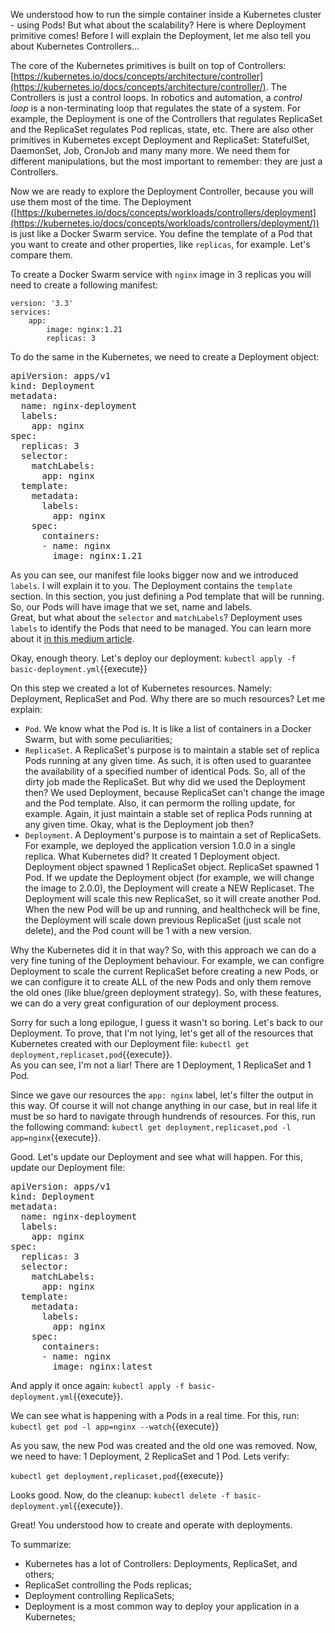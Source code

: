 We understood how to run the simple container inside a Kubernetes cluster - using Pods! But what about the scalability? Here is where Deployment primitive comes! Before I will explain the Deployment, let me also tell you about Kubernetes Controllers...

The core of the Kubernetes primitives is built on top of Controllers: [https://kubernetes.io/docs/concepts/architecture/controller](https://kubernetes.io/docs/concepts/architecture/controller/). The Controllers is just a control loops. In robotics and automation, a *control loop* is a non-terminating loop that regulates the state of a system. For example, the Deployment is one of the Controllers that regulates ReplicaSet and the ReplicaSet regulates Pod replicas, state, etc. There are also other primitives in Kubernetes except Deployment and ReplicaSet: StatefulSet, DaemonSet, Job, CronJob and many many more. We need them for different manipulations, but the most important to remember: they are just a Controllers.

Now we are ready to explore the Deployment Controller, because you will use them most of the time. The Deployment ([https://kubernetes.io/docs/concepts/workloads/controllers/deployment](https://kubernetes.io/docs/concepts/workloads/controllers/deployment/)) is just like a Docker Swarm service. You define the template of a Pod that you want to create and other properties, like `replicas`, for example. Let's compare them.

To create a Docker Swarm service with `nginx` image in 3 replicas you will need to create a following manifest:

```
version: '3.3'
services:
	app:
		image: nginx:1.21
		replicas: 3
```

To do the same in the Kubernetes, we need to create a Deployment object:

<pre class="file" data-filename="basic-deployment.yml" data-target="replace">
apiVersion: apps/v1
kind: Deployment
metadata:
  name: nginx-deployment
  labels:
    app: nginx
spec:
  replicas: 3
  selector:
    matchLabels:
      app: nginx
  template:
    metadata:
      labels:
        app: nginx
    spec:
      containers:
      - name: nginx
        image: nginx:1.21
</pre>

As you can see, our manifest file looks bigger now and we introduced `labels`. I will explain it to you. The Deployment contains the `template` section. In this section, you just defining a Pod template that will be running. So, our Pods will have image that we set, name and labels.  
Great, but what about the `selector` and `matchLabels`? Deployment uses `labels` to identify the Pods that need to be managed. You can learn more about it [in this medium article](https://medium.com/@zwhitchcox/matchlabels-labels-and-selectors-explained-in-detail-for-beginners-d421bdd05362).

Okay, enough theory. Let's deploy our deployment: `kubectl apply -f basic-deployment.yml`{{execute}}

On this step we created a lot of Kubernetes resources. Namely: Deployment, ReplicaSet and Pod. Why there are so much resources? Let me explain:  
- `Pod`. We know what the Pod is. It is like a list of containers in a Docker Swarm, but with some peculiarities;  
- `ReplicaSet`. A ReplicaSet's purpose is to maintain a stable set of replica Pods running at any given time. As such, it is often used to guarantee the availability of a specified number of identical Pods. So, all of the dirty job made the ReplicaSet. But why did we used the Deployment then? We used Deployment, because ReplicaSet can't change the image and the Pod template. Also, it can permorm the rolling update, for example. Again, it just maintain a stable set of replica Pods running at any given time. Okay, what is the Deployment job then?
- `Deployment`. A Deployment's purpose is to maintain a set of ReplicaSets. For example, we deployed the application version 1.0.0 in a single replica. What Kubernetes did? It created 1 Deployment object. Deployment object spawned 1 ReplicaSet object. ReplicaSet spawned 1 Pod. If we update the Deployment object (for example, we will change the image to 2.0.0), the Deployment will create a NEW Replicaset. The Deployment will scale this new ReplicaSet, so it will create another Pod. When the new Pod will be up and running, and healthcheck will be fine, the Deployment will scale down previous ReplicaSet (just scale not delete), and the Pod count will be 1 with a new version.

Why the Kubernetes did it in that way? So, with this approach we can do a very fine tuning of the Deployment behaviour. For example, we can configre Deployment to scale the current ReplicaSet before creating a new Pods, or we can configure it to create ALL of the new Pods and only them remove the old ones (like blue/green deployment strategy). So, with these features, we can do a very great configuration of our deployment process.

Sorry for such a long epilogue, I guess it wasn't so boring. Let's back to our Deployment. To prove, that I'm not lying, let's get all of the resources that Kubernetes created with our Deployment file: `kubectl get deployment,replicaset,pod`{{execute}}.  
As you can see, I'm not a liar! There are 1 Deployment, 1 ReplicaSet and 1 Pod.

Since we gave our resources the `app: nginx` label, let's filter the output in this way. Of course it will not change anything in our case, but in real life it must be so hard to navigate through hundrends of resources. For this, run the following command: `kubectl get deployment,replicaset,pod -l app=nginx`{{execute}}.

Good. Let's update our Deployment and see what will happen. For this, update our Deployment file:  
<pre class="file" data-filename="basic-deployment.yml" data-target="replace">
apiVersion: apps/v1
kind: Deployment
metadata:
  name: nginx-deployment
  labels:
    app: nginx
spec:
  replicas: 3
  selector:
    matchLabels:
      app: nginx
  template:
    metadata:
      labels:
        app: nginx
    spec:
      containers:
      - name: nginx
        image: nginx:latest
</pre>

And apply it once again: `kubectl apply -f basic-deployment.yml`{{execute}}.

We can see what is happening with a Pods in a real time. For this, run: `kubectl get pod -l app=nginx --watch`{{execute}}

As you saw, the new Pod was created and the old one was removed. Now, we need to have: 1 Deployment, 2 ReplicaSet and 1 Pod. Lets verify:

`kubectl get deployment,replicaset,pod`{{execute}}

Looks good. Now, do the cleanup: `kubectl delete -f basic-deployment.yml`{{execute}}.

Great! You understood how to create and operate with deployments.

To summarize:

- Kubernetes has a lot of Controllers: Deployments, ReplicaSet, and others;
- ReplicaSet controlling the Pods replicas;
- Deployment controlling ReplicaSets;
- Deployment is a most common way to deploy your application in a Kubernetes;